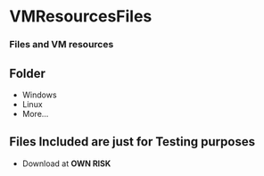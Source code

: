 # VMResourcesFiles

### Files and VM resources

## Folder
- Windows
- Linux
- More...

## Files Included are just for Testing purposes
- Download at **OWN RISK**
